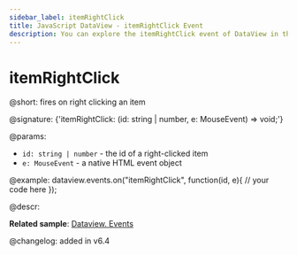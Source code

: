 ```yaml
---
sidebar_label: itemRightClick
title: JavaScript DataView - itemRightClick Event 
description: You can explore the itemRightClick event of DataView in the documentation of the DHTMLX JavaScript UI library. Browse developer guides and API reference, try out code examples and live demos, and download a free 30-day evaluation version of DHTMLX Suite 7.
---
```


# itemRightClick

@short: fires on right clicking an item

@signature: {'itemRightClick: (id: string | number, e: MouseEvent) => void;'}

@params:
- `id: string | number` - the id of a right-clicked item
- `e: MouseEvent` - a native HTML event object

@example:
dataview.events.on("itemRightClick", function(id, e){
    // your code here
});

@descr:

**Related sample**: [Dataview. Events](https://snippet.dhtmlx.com/2d74uyoh)

@changelog: added in v6.4

